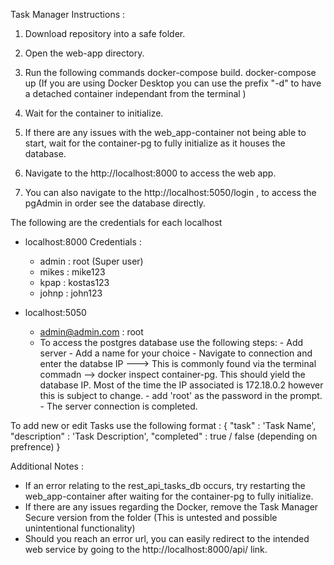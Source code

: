 Task Manager Instructions :

1. Download repository into a safe folder.
2. Open the web-app directory.
3. Run the following commands
   docker-compose build.
   docker-compose up (If you are using Docker Desktop you can use the prefix "-d" to have a detached container independant from the terminal )
   
4. Wait for the container to initialize.
5. If there are any issues with the web_app-container not being able to start, wait for the container-pg to fully initialize as it houses the database.
6. Navigate to the http://localhost:8000 to access the web app.

7. You can also navigate to the http://localhost:5050/login , to access the pgAdmin in order see the database directly.


The following are the credentials for each localhost

  - localhost:8000 Credentials :
     -  admin : root (Super user)
     -  mikes : mike123
     -  kpap : kostas123
     -  johnp : john123
  
  - localhost:5050
      - admin@admin.com  : root
      - To access the postgres database use the following steps:
            - Add server
            - Add a name for your choice
            - Navigate to connection and enter the databse IP ---> This is commonly found via the terminal commadn --> docker inspect container-pg. This should yield the database IP. Most of the time the IP associated is 172.18.0.2 however this is subject to change.
            - add 'root' as the password in the prompt.
            - The server connection is completed.

To add new or edit Tasks use the following format :
    {
    "task" : 'Task Name',
    "description" : 'Task Description',
    "completed" : true / false (depending on prefrence)
    }

Additional Notes : 
   - If an error relating to the rest_api_tasks_db occurs, try restarting the web_app-container after waiting for the container-pg to fully initialize.
   - If there are any issues regarding the Docker, remove the Task Manager Secure version from the folder (This is untested and possible unintentional functionality)
   - Should you reach an error url, you can easily redirect to the intended web service by going to the http://localhost:8000/api/ link.

